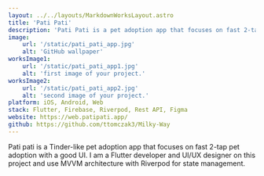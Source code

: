 ```yaml
---
layout: ../../layouts/MarkdownWorksLayout.astro
title: 'Pati Pati'
description: 'Pati Pati is a pet adoption app that focuses on fast 2-tap pet adoption with a good UI.'
image:
    url: '/static/pati_pati_app.jpg'
    alt: 'GitHub wallpaper'
worksImage1:
    url: '/static/pati_pati_app1.jpg'
    alt: 'first image of your project.'
worksImage2:
    url: '/static/pati_pati_app2.jpg'
    alt: 'second image of your project.'
platform: iOS, Android, Web
stack: Flutter, Firebase, Riverpod, Rest API, Figma
website: https://web.patipati.app/
github: https://github.com/ttomczak3/Milky-Way
---
```


Pati pati is a Tinder-like pet adoption app that focuses on fast 2-tap pet adoption with a good UI. I am a Flutter developer and UI/UX designer on this project and use MVVM architecture with Riverpod for state management.
